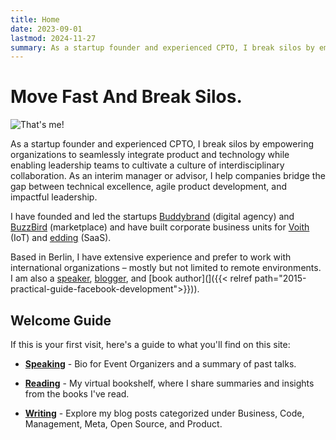 ```yaml
---
title: Home
date: 2023-09-01
lastmod: 2024-11-27
summary: As a startup founder and experienced CPTO, I break silos by empowering organizations to seamlessly integrate product and technology while enabling leadership teams to cultivate a culture of interdisciplinary collaboration. As an interim manager or advisor, I help companies bridge the gap between technical excellence, agile product development, and impactful leadership.
---
```


# Move Fast And Break Silos.

![That's me!](/images/klaus-breyer-a-landscape.jpg)

As a startup founder and experienced CPTO, I break silos by empowering organizations to seamlessly integrate product and technology while enabling leadership teams to cultivate a culture of interdisciplinary collaboration. As an interim manager or advisor, I help companies bridge the gap between technical excellence, agile product development, and impactful leadership.

I have founded and led the startups [Buddybrand](https://www.buddybrand.com/) (digital agency) and [BuzzBird](https://www.buzzbird.de/) (marketplace) and have built corporate business units for [Voith](https://voith.com) (IoT) and [edding](https://www.edding.com/de-de/) (SaaS).

Based in Berlin, I have extensive experience and prefer to work with international organizations – mostly but not limited to remote environments. I am also a [speaker](pages/speaking), [blogger](posts), and [book author](]({{< relref path="2015-practical-guide-facebook-development">}})).

## Welcome Guide

If this is your first visit, here's a guide to what you'll find on this site:

- **[Speaking](/pages/appearances/)** - Bio for Event Organizers and a summary of past talks.

- **[Reading](/categories/bookshelf/)** - My virtual bookshelf, where I share summaries and insights from the books I've read.

- **[Writing](/posts/)** - Explore my blog posts categorized under Business, Code, Management, Meta, Open Source, and Product.
